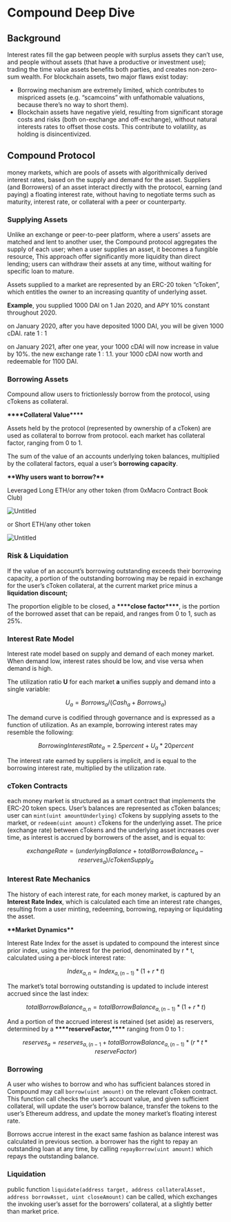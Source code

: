 # Compound Deep Dive

## Background

Interest rates fill the gap between people with surplus assets they can’t use, and people without assets (that have a productive or investment use); trading the time value assets benefits both parties, and creates non-zero-sum wealth. For blockchain assets, two major flaws exist today:

- Borrowing mechanism are extremely limited, which contributes to mispriced assets (e.g. “scamcoins” with unfathomable valuations, because there’s no way to short them).
- Blockchain assets have negative yield, resulting from significant storage costs and risks (both on-exchange and off-exchange), without natural interests rates to offset those costs. This contribute to volatility, as holding is disincentivized.

## Compound Protocol

money markets, which are pools of assets with algorithmically derived interest rates, based on the supply and demand for the asset. Suppliers (and Borrowers) of an asset interact directly with the protocol, earning (and paying) a floating interest rate, without having to negotiate terms such as maturity, interest rate, or collateral with a peer or counterparty.

### Supplying Assets

Unlike an exchange or peer-to-peer platform, where a users’ assets are matched and lent to another user, the Compound protocol aggregates the supply of each user; when a user supplies an asset, it becomes a fungible resource, This approach offer significantly more liquidity than direct lending; users can withdraw their assets at any time, without waiting for specific loan to mature.

Assets supplied to a market are represented by an ERC-20 token “cToken”, which entitles the owner to an increasing quantity of underlying asset.

**Example**, you supplied 1000 DAI on 1 Jan 2020, and APY 10% constant throughout 2020.

on January 2020, after you have deposited 1000 DAI, you will be given 1000 cDAI. rate 1 : 1

on January 2021, after one year, your 1000 cDAI will now increase in value by 10%. the new exchange rate 1 : 1.1. your 1000 cDAI now worth and redeemable for 1100 DAI.

### Borrowing Assets

Compound allow users to frictionlessly borrow from the protocol, using cTokens as collateral.

**************\*\*\*\***************Collateral Value**************\*\*\*\***************

Assets held by the protocol (represented by ownership of a cToken) are used as collateral to borrow from protocol. each market has collateral factor, ranging from 0 to 1.

The sum of the value of an accounts underlying token balances, multiplied by the collateral factors, equal a user’s **borrowing capacity**.

************\*\*************Why users want to borrow?************\*\*************

Leveraged Long ETH/or any other token (from 0xMacro Contract Book Club)

![Untitled](https://s3-us-west-2.amazonaws.com/secure.notion-static.com/1bc17faf-1210-48b0-9523-8e3653f390b8/Untitled.png)

or Short ETH/any other token

![Untitled](https://s3-us-west-2.amazonaws.com/secure.notion-static.com/95fc9ca9-eb3a-4c62-a8db-978fe070729d/Untitled.png)

### Risk & Liquidation

If the value of an account’s borrowing outstanding exceeds their borrowing capacity, a portion of the outstanding borrowing may be repaid in exchange for the user’s cToken collateral, at the current market price minus a **liquidation discount;**

The proportion eligible to be closed, a **********\*\*\*\***********close factor**********\*\*\*\***********, is the portion of the borrowed asset that can be repaid, and ranges from 0 to 1, such as 25%.

### Interest Rate Model

Interest rate model based on supply and demand of each money market. When demand low, interest rates should be low, and vise versa when demand is high.

The utilization ratio **U** for each market **a** unifies supply and demand into a single variable:

$$
U_a = Borrows_a/(Cash_a + Borrows_a)
$$

The demand curve is codified through governance and is expressed as a function of utilization. As an example, borrowing interest rates may resemble the following:

$$
Borrowing Interest Rate _a = 2.5   percent + U_a * 20 percent
$$

The interest rate earned by suppliers is implicit, and is equal to the borrowing interest rate, multiplied by the utilization rate.

### cToken Contracts

each money market is structured as a smart contract that implements the ERC-20 token specs. User’s balances are represented as cToken balances; user can `mint(uint amountUnderlying)` cTokens by supplying assets to the market, or `redeem(uint amount)` cTokens for the underlying asset. The price (exchange rate) between cTokens and the underlying asset increases over time, as interest is accrued by borrowers of the asset, and is equal to:

$$
exchangeRate = (underlyingBalance + totalBorrowBalance_a - reserves_a) / cTokenSupply_a
$$

### Interest Rate Mechanics

The history of each interest rate, for each money market, is captured by an **Interest Rate Index**, which is calculated each time an interest rate changes, resulting from a user minting, redeeming, borrowing, repaying or liquidating the asset.

**************\*\***************Market Dynamics**************\*\***************

Interest Rate Index for the asset is updated to compound the interest since prior index, using the interest for the period, denominated by r \* t, calculated using a per-block interest rate:

$$
Index_{a,n} = Index_{a, (n-1)} * (1+r*t)
$$

The market’s total borrowing outstanding is updated to include interest accrued since the last index:

$$
totalBorrowBalance_{a,n} = totalBorrowBalance_{a,(n-1)} * (1+r*t)
$$

And a portion of the accrued interest is retained (set aside) as reservers, determined by a ************\*\*\*\*************reserveFactor,************\*\*\*\************* ranging from 0 to 1 :

$$
reserves_a = reserves_{a,(n-1} + totalBorrowBalance_{a,(n-1)} * (r*t*reserveFactor)
$$

### Borrowing

A user who wishes to borrow and who has sufficient balances stored in Compound may call `borrow(uint amount)` on the relevant cToken contract. This function call checks the user’s account value, and given sufficient collateral, will update the user’s borrow balance, transfer the tokens to the user’s Ethereum address, and update the money market’s floating interest rate.

Borrows accrue interest in the exact same fashion as balance interest was calculated in previous section. a borrower has the right to repay an outstanding loan at any time, by calling `repayBorrow(uint amount)` which repays the outstanding balance.

### Liquidation

public function `liquidate(address target, address collateralAsset, address borrowAsset, uint closeAmount)` can be called, which exchanges the invoking user’s asset for the borrowers’ collateral, at a slightly better than market price.

